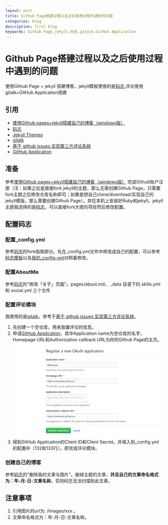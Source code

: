 ```yaml
---
layout: post
title: Github Page搭建过程以及之后使用过程中遇到的问题
categories: blog
description: first blog
keywords: Github Page,jekyll,码志,gitalk,GitHub Application
---
```


# Github Page搭建过程以及之后使用过程中遇到的问题
   使用Github Page + jekyll 搭建博客，jekyll模板使用的是[码志](https://github.com/mzlogin/mzlogin.github.io),评论使用gitalk+GitHub Application搭建

## 引用
+ [使用Github pages+jekyll搭建自己的博客（windows版）](https://www.cnblogs.com/zjjDaily/p/8695978.html)
+ [码志](https://github.com/mzlogin/mzlogin.github.io)
+ [Jekyll Themes](http://jekyllthemes.org/)
+ [gitalk](https://github.com/gitalk/gitalk)
+ [基于 github issues 实现第三方评论系统](https://segmentfault.com/a/1190000011100934)
+ [GitHub Application](https://github.com/settings/applications/new)

## 准备
   参考[使用Github pages+jekyll搭建自己的博客（windows版）](https://www.cnblogs.com/zjjDaily/p/8695978.html) 完成Github账户注册（注：如果之后是直接fork jekyll的主题，那么无需创建Github Page，只需要fork主题之后修改仓库名称即可；如果是想自己clone/download/实现自己的jekyll模版，那么需要创建Github Page）。并在本机上安装好Ruby和jekyll。jekyll主题我选择的是[码志](https://github.com/mzlogin/mzlogin.github.io)，可以直接fork大佬的项目然后修改配置。

## 配置码志

### 配置_config.yml
  参考[码志](https://github.com/mzlogin/mzlogin.github.io)的fork指南部分。先在_config.yml文件中修改成自己的配置，可以参考[码志模板](https://github.com/mzlogin/mzlogin.github.io/blob/master/_config.yml)以及[我的_config.yml](https://github.com/MikasaLee/MikasaLee.github.io/blob/master/_config.yml)对照着修改。

### 配置AboutMe
   参考[码志](https://github.com/mzlogin/mzlogin.github.io)的"修改「关于」页面"。pages/about.md， _data 目录下的 skills.yml 和 social.yml 三个文件

### 配置评论模块
   我使用的是[gitalk](https://github.com/gitalk/gitalk)，参考于[基于 github issues 实现第三方评论系统](https://segmentfault.com/a/1190000011100934)。
1. 先创建一个空仓库，用来放置评论的信息。
2. 申请[GitHub Application](https://github.com/settings/applications/new)，其中Application name为空仓库的名字，Homepage URL和Authorization callback URL为你的Github Page的主页。![我的填写信息](images/blog/InforGitHubApplication.PNG)
3.  得到GitHub Application的Client ID和Client Secret。并填入到_config.yml的配置中（132和133行）。即完成评论模块。

### 创建自己的博客
  参考[码志](https://github.com/mzlogin/mzlogin.github.io)的"删除我的文章与图片"。删掉主题的文章，**并且自己的文章命名格式为：年-月-日-文章名称**，否则码志无法扫描到此文章。




## 注意事项
1. 引用图片的url为: /images/xxx 。
2. 文章命名格式为：年-月-日-文章名称。






